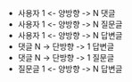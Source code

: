 - 사용자 1 <- 양방향 -> N 댓글
- 사용자 1 <- 양방향 -> N 질문글
- 사용자 1 <- 양방향 -> N 답변글
- 댓글 N -> 단방향 -> 1 답변글
- 댓글 N -> 단방향 -> 1 질문글
- 질문글 1 <- 양방향 -> N 답변글
